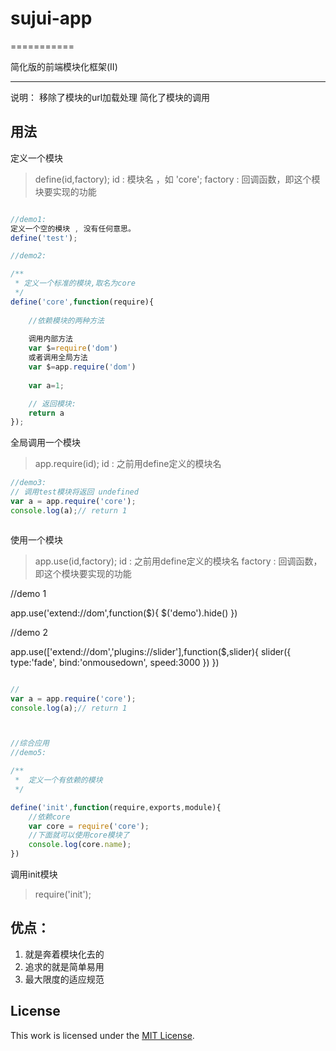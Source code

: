 # sujui-app
===========

简化版的前端模块化框架(II)

-------
说明：
   移除了模块的url加载处理
   简化了模块的调用

用法
-------

定义一个模块
>define(id,factory);
id : 模块名 ，如 'core';
factory : 回调函数，即这个模块要实现的功能

```javascript 

//demo1:
定义一个空的模块 , 没有任何意思。
define('test');

//demo2:

/**
 * 定义一个标准的模块,取名为core
 */
define('core',function(require){
	
	//依赖模块的两种方法
	
	调用内部方法
	var $=require('dom')
	或者调用全局方法
	var $=app.require('dom')
	
 	var a=1;

 	// 返回模块:
 	return a
});

```

全局调用一个模块
>app.require(id);
id  : 之前用define定义的模块名


```javascript 
//demo3:
// 调用test模块将返回 undefined
var a = app.require('core'); 
console.log(a);// return 1



```

使用一个模块
>app.use(id,factory);
id  : 之前用define定义的模块名
factory : 回调函数，即这个模块要实现的功能

//demo 1

app.use('extend://dom',function($){
	$('demo').hide()
})

//demo 2

app.use(['extend://dom','plugins://slider'],function($,slider){
	slider({
		type:'fade',
		bind:'onmousedown',
		speed:3000
	})
})


```javascript 

// 
var a = app.require('core'); 
console.log(a);// return 1



//综合应用
//demo5:

/**
 *  定义一个有依赖的模块
 */

define('init',function(require,exports,module){
	//依赖core
	var core = require('core');
	//下面就可以使用core模块了
	console.log(core.name);
})


```
调用init模块
>require('init');
 

优点：
-------
1. 就是奔着模块化去的
2. 追求的就是简单易用
3. 最大限度的适应规范

License
-------

This work is licensed under the [MIT License](LICENSE).
